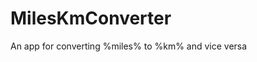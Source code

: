 MilesKmConverter
===============================
An app for converting %miles% to %km% and vice versa
